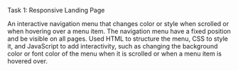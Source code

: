 Task 1: Responsive Landing Page

An interactive navigation menu that changes color or style when scrolled or when hovering over a menu item. The navigation menu have a fixed position and be visible on all pages. Used HTML to structure the menu, CSS to style it, and JavaScript to add interactivity, such as changing the background color or font color of the menu when it is scrolled or when a menu item is hovered over.
